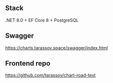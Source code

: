 ## Stack
.NET 8.0 + EF Core 8 + PostgreSQL

## Swagger
https://charts.tarassov.space/swagger/index.html

## Frontend repo
https://github.com/tarassov/chart-road-test